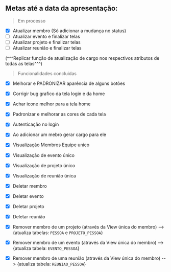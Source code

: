 ## Metas até a data da apresentação:

> Em processo

- [x] Atualizar membro (Só adicionar a mudança no status)
- [ ] Atualizar evento e finalizar telas
- [ ] Atualizar projeto e finalizar telas
- [ ] Atualizar reunião e finalizar telas

(^^^Replicar função de atualização de cargo nos respectivos atributos de todas as telas^^^)

> Funcionalidades concluidas

- [x] Melhorar e PADRONIZAR aparência de alguns botões
- [x] Corrigir bug grafico da tela login e da home
- [x] Achar icone melhor para a tela home
- [x] Padronizar e melhorar as cores de cada tela

- [x] Autenticação no login
- [x] Ao adicionar um mebro gerar cargo para ele

- [X] Visualização Membros Equipe unico
- [x] Visualização de evento único
- [x] Visualização de projeto único
- [x] Visualização de reunião única

- [x] Deletar membro
- [x] Deletar evento
- [x] Deletar projeto
- [x] Deletar reunião

- [x] Remover membro de um projeto (através da View única do membro) --> {atualiza tabelas: `PESSOA` e `PROJETO_PESSOA`}
- [x] Remover membro de um evento (através da View única do membro) --> {atualiza tabela: `EVENTO_PESSOA`}
- [x] Remover membro de uma reunião (através da View única do membro) --> {atualiza tabela: `REUNIAO_PESSOA`}